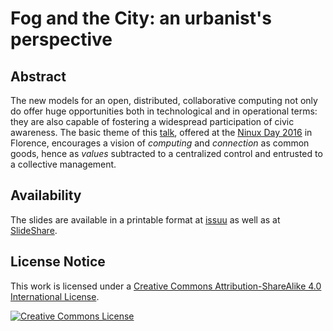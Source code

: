 # Fog and the City: an urbanist's perspective

## Abstract

The new models for an open, distributed, collaborative computing not only do offer huge opportunities both in technological and in operational terms: they are also capable of fostering a widespread participation of civic awareness.  The basic theme of this [talk](https://robertoreale.me/ninux-day-2016), offered at the [Ninux Day 2016](http://wiki.ninux.org/NinuxDay2016/TimeTable) in Florence, encourages a vision of *computing* and *connection* as common goods, hence as *values* subtracted to a centralized control and entrusted to a collective management.

## Availability

The slides are available in a printable format at [issuu](https://issuu.com/roberto-reale/docs/ninux-day-2016) as well as at [SlideShare](https://www.slideshare.net/robertoreale/fog-and-the-city-an-urbanists-perspective).

## License Notice

This work is licensed under a <a rel="license" href="http://creativecommons.org/licenses/by-sa/4.0/">Creative Commons Attribution-ShareAlike 4.0 International License</a>.

<a rel="license" href="http://creativecommons.org/licenses/by-sa/4.0/"><img alt="Creative Commons License" style="border-width:0" src="https://i.creativecommons.org/l/by-sa/4.0/88x31.png" /></a>
